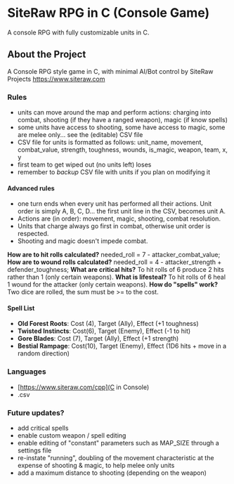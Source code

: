 # SiteRaw RPG in C (Console Game)
A console RPG with fully customizable units in C.

## About the Project

A Console RPG style game in C, with minimal AI/Bot control by SiteRaw Projects https://www.siteraw.com

### Rules

- units can move around the map and perform actions: charging into combat, shooting (if they have a ranged weapon), magic (if know spells)
- some units have access to shooting, some have access to magic, some are melee only... see the (editable) CSV file
- CSV file for units is formatted as follows: unit_name, movement, combat_value, strength, toughness, wounds, is_magic, weapon, team, x, y
- first team to get wiped out (no units left) loses
- remember to *backup* CSV file with units if you plan on modifying it

#### Advanced rules

- one turn ends when every unit has performed all their actions. Unit order is simply A, B, C, D... the first unit line in the CSV, becomes unit A.
- Actions are (in order): movement, magic, shooting, combat resolution.
- Units that charge always go first in combat, otherwise unit order is respected.
- Shooting and magic doesn't impede combat.

**How are to hit rolls calculated?** needed_roll = 7 - attacker_combat_value;
**How are to wound rolls calculated?** needed_roll = 4 - attacker_strength + defender_toughness;
**What are critical hits?** To hit rolls of 6 produce 2 hits rather than 1 (only certain weapons).
**What is lifesteal?** To hit rolls of 6 heal 1 wound for the attacker (only certain weapons).
**How do "spells" work?** Two dice are rolled, the sum must be >= to the cost.

#### Spell List

- **Old Forest Roots**: Cost (4), Target (Ally), Effect (+1 toughness)
- **Twisted Instincts**: Cost(6), Target (Enemy), Effect (-1 to hit)
- **Gore Blades**: Cost (7), Target (Ally), Effect (+1 strength)
- **Bestial Rampage**: Cost(10), Target (Enemy), Effect (1D6 hits + move in a random direction)

### Languages

- [https://www.siteraw.com/cpp](C in Console)
- .csv

### Future updates?

- add critical spells
- enable custom weapon / spell editing
- enable editing of "constant" parameters such as MAP_SIZE through a settings file
- re-instate "running", doubling of the movement characteristic at the expense of shooting & magic, to help melee only units
- add a maximum distance to shooting (depending on the weapon)
